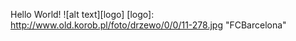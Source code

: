 Hello World!
![alt text][logo]
[logo]: http://www.old.korob.pl/foto/drzewo/0/0/11-278.jpg "FCBarcelona"
